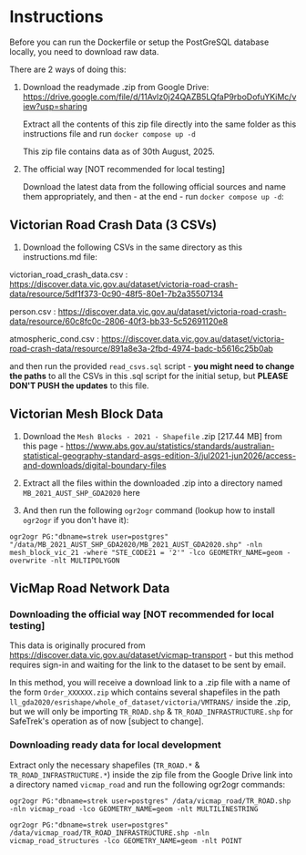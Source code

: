 <h1>Instructions</h1>

Before you can run the Dockerfile or setup the PostGreSQL database locally, you need to download raw data.

There are 2 ways of doing this:

1. Download the readymade .zip from Google Drive: https://drive.google.com/file/d/11Avlz0j24QAZB5LQfaP9rboDofuYKiMc/view?usp=sharing

    Extract all the contents of this zip file directly into the same folder as this instructions file and run `docker compose up -d`

    This zip file contains data as of 30th August, 2025.

2. The official way [NOT recommended for local testing]

    Download the latest data from the following official sources and name them appropriately, and then - at the end - run `docker compose up -d`:

<h2>Victorian Road Crash Data (3 CSVs)</h2>

1. Download the following CSVs in the same directory as this instructions.md file:

victorian_road_crash_data.csv : https://discover.data.vic.gov.au/dataset/victoria-road-crash-data/resource/5df1f373-0c90-48f5-80e1-7b2a35507134

person.csv : https://discover.data.vic.gov.au/dataset/victoria-road-crash-data/resource/60c8fc0c-2806-40f3-bb33-5c52691120e8

atmospheric_cond.csv : https://discover.data.vic.gov.au/dataset/victoria-road-crash-data/resource/891a8e3a-2fbd-4974-badc-b5616c25b0ab

and then run the provided `read_csvs.sql` script - **you might need to change the paths** to all the CSVs in this .sql script for the initial setup, but **PLEASE DON'T PUSH the updates** to this file.

<h2>Victorian Mesh Block Data</h2>

1. Download the `Mesh Blocks - 2021 - Shapefile` .zip [217.44 MB] from this page - https://www.abs.gov.au/statistics/standards/australian-statistical-geography-standard-asgs-edition-3/jul2021-jun2026/access-and-downloads/digital-boundary-files

2. Extract all the files within the downloaded .zip into a directory named `MB_2021_AUST_SHP_GDA2020` here

3. And then run the following `ogr2ogr` command (lookup how to install `ogr2ogr` if you don't have it):

```
ogr2ogr PG:"dbname=strek user=postgres" "/data/MB_2021_AUST_SHP_GDA2020/MB_2021_AUST_GDA2020.shp" -nln mesh_block_vic_21 -where "STE_CODE21 = '2'" -lco GEOMETRY_NAME=geom -overwrite -nlt MULTIPOLYGON
```

<h2>VicMap Road Network Data</h2>

<h3>Downloading the official way [NOT recommended for local testing]</h3>

This data is originally procured from https://discover.data.vic.gov.au/dataset/vicmap-transport - but this method requires sign-in and waiting for the link to the dataset to be sent by email.

In this method, you will receive a download link to a .zip file with a name of the form `Order_XXXXXX.zip` which contains several shapefiles in the path `ll_gda2020/esrishape/whole_of_dataset/victoria/VMTRANS/` inside the .zip, but we will only be importing `TR_ROAD.shp` & `TR_ROAD_INFRASTRUCTURE.shp` for SafeTrek's operation as of now [subject to change].

<h3>Downloading ready data for local development</h3>

Extract only the necessary shapefiles (`TR_ROAD.*` & `TR_ROAD_INFRASTRUCTURE.*`) inside the zip file from the Google Drive link into a directory named `vicmap_road` and run the following ogr2ogr commands:

```
ogr2ogr PG:"dbname=strek user=postgres" /data/vicmap_road/TR_ROAD.shp -nln vicmap_road -lco GEOMETRY_NAME=geom -nlt MULTILINESTRING

ogr2ogr PG:"dbname=strek user=postgres" /data/vicmap_road/TR_ROAD_INFRASTRUCTURE.shp -nln vicmap_road_structures -lco GEOMETRY_NAME=geom -nlt POINT
```
